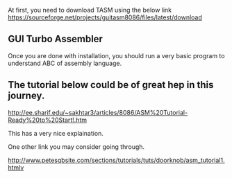 At first, you need to download TASM using the below link
https://sourceforge.net/projects/guitasm8086/files/latest/download

## GUI Turbo Assembler 

Once you are done with installation, you should run a very basic program to understand ABC of assembly language.

## The tutorial below could be of great hep in this journey.

http://ee.sharif.edu/~sakhtar3/articles/8086/ASM%20Tutorial-Ready%20to%20Start!.htm

This has a very nice explaination.

One other link you may consider going through.

http://www.petesqbsite.com/sections/tutorials/tuts/doorknob/asm_tutorial1.htmlv